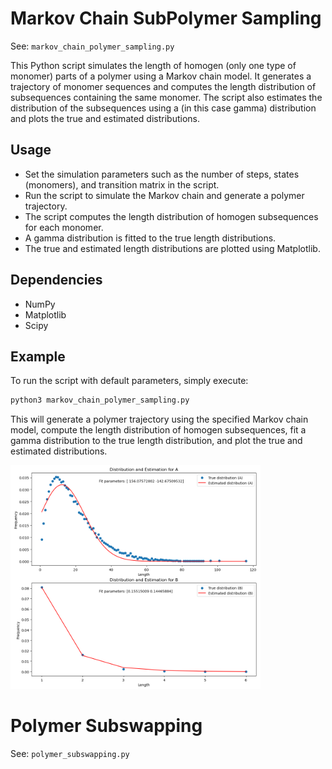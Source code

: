 # Markov Chain SubPolymer Sampling
See: `markov_chain_polymer_sampling.py`

This Python script simulates the length of homogen (only one type of monomer) parts of a polymer using a Markov chain model. It generates a trajectory of monomer sequences and computes the length distribution of subsequences containing the same monomer.
The script also estimates the distribution of the subsequences using a (in this case gamma) distribution and plots the true and estimated distributions.

## Usage

- Set the simulation parameters such as the number of steps, states (monomers), and transition matrix in the script.
- Run the script to simulate the Markov chain and generate a polymer trajectory.
- The script computes the length distribution of homogen subsequences for each monomer.
- A gamma distribution is fitted to the true length distributions.
- The true and estimated length distributions are plotted using Matplotlib.

## Dependencies

- NumPy
- Matplotlib
- Scipy

## Example

To run the script with default parameters, simply execute:

```bash
python3 markov_chain_polymer_sampling.py
```

This will generate a polymer trajectory using the specified Markov chain model, compute the length distribution of homogen subsequences, fit a gamma distribution to the true length distribution, and plot the true and estimated distributions.

<img src="Figure_1.png" width=400 alt="Plot of length distribution">

# Polymer Subswapping
See: `polymer_subswapping.py`
